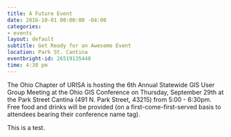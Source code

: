 ```yaml
---
title: A Future Event
date: 2016-10-01 00:00:00 -04:00
categories:
- events
layout: default
subtitle: Get Ready for an Awesome Event
location: Park St. Cantina
eventbright-id: 26519135448
time: 4:30 pm
---
```


The Ohio Chapter of URISA is hosting the 6th Annual Statewide GIS User Group Meeting at the Ohio GIS Conference on Thursday, September 29th at the Park Street Cantina (491 N. Park Street, 43215) from 5:00 - 6:30pm.   Free food and drinks will be provided (on a first-come-first-served basis to attendees bearing their conference name tag).

This is a test.
